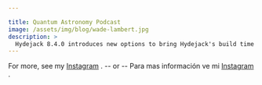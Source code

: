 ```yaml
---

title: Quantum Astronomy Podcast
image: /assets/img/blog/wade-lambert.jpg
description: >
  Hydejack 8.4.0 introduces new options to bring Hydejack's build time in line with other Jekyll themes. 
---
```






For more, see my [Instagram](https://www.instagram.com/strangepulsar/) .
    -- or --
Para mas información ve mi [Instagram](https://www.instagram.com/strangepulsar/) .